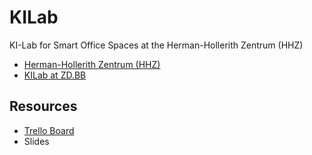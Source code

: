 # KILab
KI-Lab for Smart Office Spaces at the Herman-Hollerith Zentrum (HHZ)

* [Herman-Hollerith Zentrum (HHZ)](https://hhz.de) 
* [KILab at ZD.BB](https://www.zd-bb.de/ki-lab/)

## Resources

* [Trello Board](https://trello.com/b/mg5dpHZ6)
* Slides
